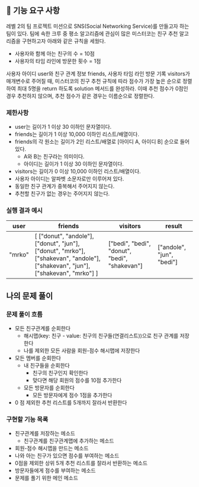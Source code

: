 ## 🚀 기능 요구 사항

레벨 2의 팀 프로젝트 미션으로 SNS(Social Networking Service)를 만들고자 하는 팀이 있다. 팀에 속한 크루 중 평소 알고리즘에 관심이 많은 미스터코는 친구 추천 알고리즘을 구현하고자 아래와 같은 규칙을 세웠다.

- 사용자와 함께 아는 친구의 수 = 10점 
- 사용자의 타임 라인에 방문한 횟수 = 1점

사용자 아이디 user와 친구 관계 정보 friends, 사용자 타임 라인 방문 기록 visitors가 매개변수로 주어질 때, 미스터코의 친구 추천 규칙에 따라 점수가 가장 높은 순으로 정렬하여 최대 5명을 return 하도록 solution 메서드를 완성하라. 이때 추천 점수가 0점인 경우 추천하지 않으며, 추천 점수가 같은 경우는 이름순으로 정렬한다.

### 제한사항

- user는 길이가 1 이상 30 이하인 문자열이다.
- friends는 길이가 1 이상 10,000 이하인 리스트/배열이다.
- friends의 각 원소는 길이가 2인 리스트/배열로 [아이디 A, 아이디 B] 순으로 들어있다.
  - A와 B는 친구라는 의미이다.
  - 아이디는 길이가 1 이상 30 이하인 문자열이다.
- visitors는 길이가 0 이상 10,000 이하인 리스트/배열이다.
- 사용자 아이디는 알파벳 소문자로만 이루어져 있다.
- 동일한 친구 관계가 중복해서 주어지지 않는다.
- 추천할 친구가 없는 경우는 주어지지 않는다.

### 실행 결과 예시

| user | friends | visitors | result |
| --- | --- | --- | --- |
| "mrko" | [ ["donut", "andole"], ["donut", "jun"], ["donut", "mrko"], ["shakevan", "andole"], ["shakevan", "jun"], ["shakevan", "mrko"] ] | ["bedi", "bedi", "donut", "bedi", "shakevan"] | ["andole", "jun", "bedi"] |


## 나의 문제 풀이
### 문제 풀이 흐름
- 모든 친구관계를 순회한다
  - 해시맵(key: 친구 - value: 친구의 친구들(연결리스트))으로 친구 관계를 저장한다
  - 나를 제외한 모든 사람을 회원-점수 해시맵에 저장한다
- 모든 멤버를 순회한다
  - 내 친구들을 순회한다
    - 친구의 친구인지 확인한다
    - 맞다면 해당 회원의 점수를 10점 추가한다
  - 모든 방문자를 순회한다
    - 모든 방문자에게 점수 1점을 추가한다
- 0 점 제외한 추천 리스트를 5개까지 잘라서 반환한다

### 구현할 기능 목록
- 친구관계를 저장하는 메소드
  - 친구관계를 친구관계맵에 추가하는 메소드
- 회원-점수 해시맵을 만드는 메소드
- 나와 아는 친구가 있으면 점수를 부여하는 메소드
- 0점을 제외한 상위 5개 추천 리스트를 잘라서 반환하는 메소드
- 방문자들에게 점수를 부여하는 메소드
- 문제를 풀기 위한 메인 메소드